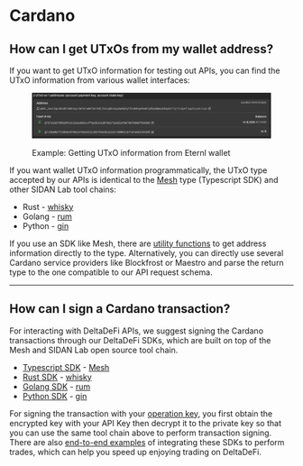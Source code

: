 # Cardano

## How can I get UTxOs from my wallet address?

If you want to get UTxO information for testing out APIs, you can find the UTxO information from various wallet interfaces:

<figure><img src="../.gitbook/assets/image (1) (1) (1) (1) (1).png" alt=""><figcaption><p>Example: Getting UTxO information from Eternl wallet</p></figcaption></figure>

If you want wallet UTxO information programmatically, the UTxO type accepted by our APIs is identical to the [Mesh](https://meshjs.dev/) type (Typescript SDK) and other SIDAN Lab tool chains:

* Rust - [whisky](https://github.com/sidan-lab/whisky)
* Golang - [rum](https://github.com/sidan-lab/rum)
* Python - [gin](https://github.com/sidan-lab/gin)



If you use an SDK like Mesh, there are [utility functions](https://meshjs.dev/providers/blockfrost#fetchAddressUtxos) to get address information directly to the type. Alternatively, you can directly use several Cardano service providers like Blockfrost or Maestro and parse the return type to the one compatible to our API request schema.

***

## How can I sign a Cardano transaction?

For interacting with DeltaDeFi APIs, we suggest signing the Cardano transactions through our DeltaDeFi SDKs, which are built on top of the Mesh and SIDAN Lab open source tool chain.

* [Typescript SDK](https://github.com/deltadefi-protocol/typescript-sdk) - [Mesh](https://meshjs.dev/)
* [Rust SDK](https://github.com/deltadefi-protocol/rust-sdk) - [whisky](https://github.com/sidan-lab/whisky)
* [Golang SDK](https://github.com/deltadefi-protocol/go-sdk) - [rum](https://github.com/sidan-lab/rum)
* [Python SDK](https://github.com/deltadefi-protocol/python-sdk) - [gin](https://github.com/sidan-lab/gin)

For signing the transaction with your [operation key](../about/learn/architecture/account.md), you first obtain the encrypted key with your API Key then decrypt it to the private key so that you can use the same tool chain above to perform transaction signing. There are also [end-to-end examples](https://github.com/deltadefi-protocol/sdks-demo) of integrating these SDKs to perform trades, which can help you speed up enjoying trading on DeltaDeFi.
